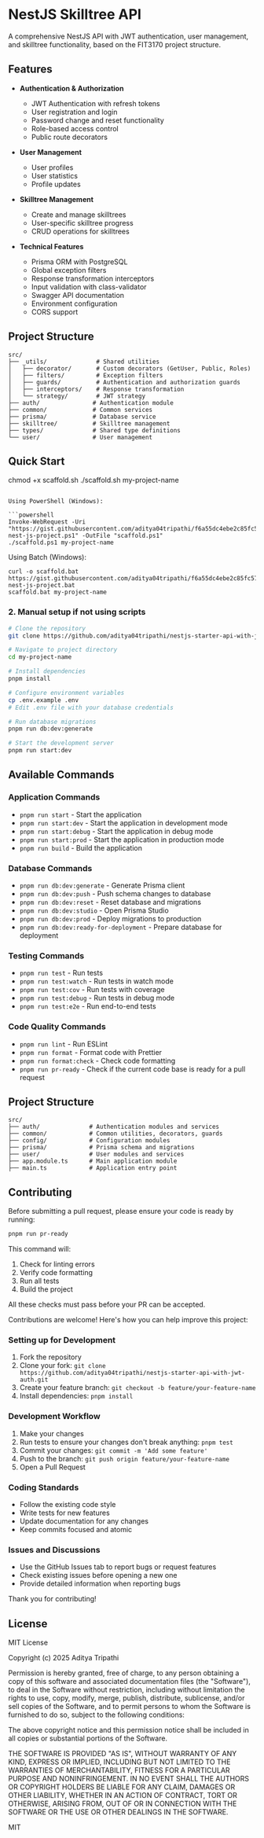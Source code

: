 # NestJS Skilltree API

A comprehensive NestJS API with JWT authentication, user management, and skilltree functionality, based on the FIT3170 project structure.

## Features

- **Authentication & Authorization**
  - JWT Authentication with refresh tokens
  - User registration and login
  - Password change and reset functionality
  - Role-based access control
  - Public route decorators

- **User Management**
  - User profiles
  - User statistics
  - Profile updates

- **Skilltree Management**
  - Create and manage skilltrees
  - User-specific skilltree progress
  - CRUD operations for skilltrees

- **Technical Features**
  - Prisma ORM with PostgreSQL
  - Global exception filters
  - Response transformation interceptors
  - Input validation with class-validator
  - Swagger API documentation
  - Environment configuration
  - CORS support

## Project Structure

```
src/
├── _utils/              # Shared utilities
│   ├── decorator/       # Custom decorators (GetUser, Public, Roles)
│   ├── filters/         # Exception filters
│   ├── guards/          # Authentication and authorization guards
│   ├── interceptors/    # Response transformation
│   └── strategy/        # JWT strategy
├── auth/               # Authentication module
├── common/             # Common services
├── prisma/             # Database service
├── skilltree/          # Skilltree management
├── types/              # Shared type definitions
└── user/               # User management
```

## Quick Start
chmod +x scaffold.sh
./scaffold.sh my-project-name
```

Using PowerShell (Windows):

```powershell
Invoke-WebRequest -Uri "https://gist.githubusercontent.com/aditya04tripathi/f6a55dc4ebe2c85fc571b12ad2df1353/raw/5ae9b28b8e7827dabbb8769e0d722bb2051ac4a3/scaffold-nest-js-project.ps1" -OutFile "scaffold.ps1"
./scaffold.ps1 my-project-name
```

Using Batch (Windows):

```batch
curl -o scaffold.bat https://gist.githubusercontent.com/aditya04tripathi/f6a55dc4ebe2c85fc571b12ad2df1353/raw/5ae9b28b8e7827dabbb8769e0d722bb2051ac4a3/scaffold-nest-js-project.bat
scaffold.bat my-project-name
```

### 2. Manual setup if not using scripts

```bash
# Clone the repository
git clone https://github.com/aditya04tripathi/nestjs-starter-api-with-jwt-auth.git my-project-name

# Navigate to project directory
cd my-project-name

# Install dependencies
pnpm install

# Configure environment variables
cp .env.example .env
# Edit .env file with your database credentials

# Run database migrations
pnpm run db:dev:generate

# Start the development server
pnpm run start:dev
```

## Available Commands

### Application Commands

- `pnpm run start` - Start the application
- `pnpm run start:dev` - Start the application in development mode
- `pnpm run start:debug` - Start the application in debug mode
- `pnpm run start:prod` - Start the application in production mode
- `pnpm run build` - Build the application

### Database Commands

- `pnpm run db:dev:generate` - Generate Prisma client
- `pnpm run db:dev:push` - Push schema changes to database
- `pnpm run db:dev:reset` - Reset database and migrations
- `pnpm run db:dev:studio` - Open Prisma Studio
- `pnpm run db:dev:prod` - Deploy migrations to production
- `pnpm run db:dev:ready-for-deployment` - Prepare database for deployment

### Testing Commands

- `pnpm run test` - Run tests
- `pnpm run test:watch` - Run tests in watch mode
- `pnpm run test:cov` - Run tests with coverage
- `pnpm run test:debug` - Run tests in debug mode
- `pnpm run test:e2e` - Run end-to-end tests

### Code Quality Commands

- `pnpm run lint` - Run ESLint
- `pnpm run format` - Format code with Prettier
- `pnpm run format:check` - Check code formatting
- `pnpm run pr-ready` - Check if the current code base is ready for a pull request

## Project Structure

```
src/
├── auth/              # Authentication modules and services
├── common/            # Common utilities, decorators, guards
├── config/            # Configuration modules
├── prisma/            # Prisma schema and migrations
├── user/              # User modules and services
├── app.module.ts      # Main application module
├── main.ts            # Application entry point
```

## Contributing

Before submitting a pull request, please ensure your code is ready by running:

```bash
pnpm run pr-ready
```

This command will:

1. Check for linting errors
2. Verify code formatting
3. Run all tests
4. Build the project

All these checks must pass before your PR can be accepted.

Contributions are welcome! Here's how you can help improve this project:

### Setting up for Development

1. Fork the repository
2. Clone your fork: `git clone https://github.com/aditya04tripathi/nestjs-starter-api-with-jwt-auth.git`
3. Create your feature branch: `git checkout -b feature/your-feature-name`
4. Install dependencies: `pnpm install`

### Development Workflow

1. Make your changes
2. Run tests to ensure your changes don't break anything: `pnpm test`
3. Commit your changes: `git commit -m 'Add some feature'`
4. Push to the branch: `git push origin feature/your-feature-name`
5. Open a Pull Request

### Coding Standards

- Follow the existing code style
- Write tests for new features
- Update documentation for any changes
- Keep commits focused and atomic

### Issues and Discussions

- Use the GitHub Issues tab to report bugs or request features
- Check existing issues before opening a new one
- Provide detailed information when reporting bugs

Thank you for contributing!

## License

MIT License

Copyright (c) 2025 Aditya Tripathi

Permission is hereby granted, free of charge, to any person obtaining a copy
of this software and associated documentation files (the "Software"), to deal
in the Software without restriction, including without limitation the rights
to use, copy, modify, merge, publish, distribute, sublicense, and/or sell
copies of the Software, and to permit persons to whom the Software is
furnished to do so, subject to the following conditions:

The above copyright notice and this permission notice shall be included in all
copies or substantial portions of the Software.

THE SOFTWARE IS PROVIDED "AS IS", WITHOUT WARRANTY OF ANY KIND, EXPRESS OR
IMPLIED, INCLUDING BUT NOT LIMITED TO THE WARRANTIES OF MERCHANTABILITY,
FITNESS FOR A PARTICULAR PURPOSE AND NONINFRINGEMENT. IN NO EVENT SHALL THE
AUTHORS OR COPYRIGHT HOLDERS BE LIABLE FOR ANY CLAIM, DAMAGES OR OTHER
LIABILITY, WHETHER IN AN ACTION OF CONTRACT, TORT OR OTHERWISE, ARISING FROM,
OUT OF OR IN CONNECTION WITH THE SOFTWARE OR THE USE OR OTHER DEALINGS IN THE
SOFTWARE.

MIT
